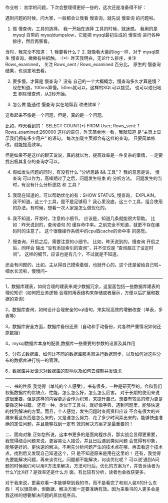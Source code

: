 作业啦：
初学的问题，下次会整理得更好一些的，这次还是准备得不好：

遇到问题的时候，问大家，一般都会让我看 慢查询，就先说 慢查询 的问题啦。

1. 做 慢查询，工具的选择。
我一开始在选择 工具的时候，就迷惑。
我用的是 mysql 自带的 mysqldumpslow，它能把 mysql最初生成的 慢查询 进行各种排序，然后再察看。

当时，我完全不知道： 1. 我要看什么？ 2. 就像看大量的log一样，对于 mysql原生 慢查询，微微有些抵触。
-!*!- 昨天我明白，无论什么排序，关注 Rows_examined， 关注 Rows_sent / Rows_examined 百分比。
原生的 慢查询结果，也淡定地去看。



2. 要多慢，才算是 慢查询？
没有 自己的一个大概概念，慢查询多久才算是慢？ 现在知道，100ms算慢。50ms就可以，这样的SQL可以接受。
也可以递归地去 剔除慢查询，从2秒开始。



3. 怎么做 能通过 慢查询 实在地帮我 改进效率？

这看起来不像是一个问题，但是，真的是一个问题。

比如，昨天看到的： SELECT COUNT(*) FROM User;    Rows_sent: 1    Rows_examined:260000
这样的语句，昨天简单地一看，我就知道 是“主页上显示我们拥有多少用户” 的语句。
每次加载主页都会有这样的查询。
只要简单修改，就能提高效率。

但是如果不是这样的聊天说说，真的就以为，提高效率是一件复杂的事情，一定要找出极其复杂的查询才可以。



4. 假如发生问题的同时，有没有什么 “分析思路  && 工具”？
我的意思是说， 慢查询 可以作为，高峰期过了之后，问题发生结束 的 分析方法。
问题发生的当时，有没有什么分析思路 和 工具？



5. 我现在知道的，可以帮助优化的有：SHOW STATUS, 慢查询， EXPLAIN。
我不知道，这三个工具，是不是足够用？
我心里没底，这三个工具，组合使用的办法。有时候，想看一次人家是怎么做优化的。



6. 我不知道，开发时，注意的小细节。
应该是，知道几条就能很大帮助。
比如：昨天说到的，查询语句 的 缓存命中率。之前完全不知道，就更不存在编码时的注意了。
这个很像操作系统中的cpu取cache的命中率 的感觉。



7. 慢查询，开启之后，需要注意的小细节。
比如，昨天说到的，慢查询 开启之后，同样会 输出 “没有添加索引的查询”，并不仅仅是 “查询超过了设定时间”。
这样的细节，应该也是有几个，不过就是不知道。


还会有问题的，比如，主从得自己摸索着做，也挺开心的。这个还是留给自己啦~
细水长流啦，慢慢问~

-------

 1，数据库建表，如何合理的建表来减少数据冗余，这里面包括一些数据库建表的理论知识（如何把业务逻辑      合理的用表结构来存储或者展示，方便以后扩展和数据的查询）

 2，数据库查询，如何设计合理安全的sql语句，来实现高效的增删改查（单表，多表等）

 3，数据库安全方面，数据库备份还原（自动和手动备份，对各种严重情况如何还原数据）

 4，mysql数据库本身的配置,数据库一些重要的参数的设置及其作用

 5，分布式数据库，如何让不同的数据库服务器进行数据同步，以及如何对这些分布的数据库进行统一的管理。

 6，数据库并发请求对数据库的影响以及如何去控制并发请求

------
一、书的性质
我觉得（单纯的个人感受），书有很多，一种是研究型的，会和我们权衡数据库的优缺点、性能，怎么怎么好，怎么怎么厉害。
对于长期的使用来说这很重要，但是这样的内容更适合作为积累，来提升自己，想要有较高的修为更是要靠这种书籍。
还有一种，类似于工具书，就好像字典，遇到问题里，能够快速的找到解决的方案。而且，个人感觉，发生问题时查阅资料应该
不会有很大的兴趣来看这东西是怎么来的，又是谁怎么努力、花了多少时间弄出来的，能够快速准确的定位问题，并且能够找到一定有
效的解决方案才是最重要的！

二、面向对象
      正如您所说，这本书更多的是面向程序员，那实战会显得更重要，我觉得结合问题来说，更容易让人接受，并且日后遇到类似问题
会觉得有印象，能够更好的、更快速的解决。不用先分析问题产生的技术点在哪，再去看这个技术点，找到后又发现自己知道这个，只
是不知道原来是用在这里的！
      还有，我觉得先要能解决问题，再来谈优化。问题都不能解决，何谈优化呢？
      可以说‘遇到A问题的时候我们可以用X方法来解决，方法可行后，优化的方案为Y，并告诉读者为什么Y比X好？是效率还是什么方
面，有比较有分析，读者也会收获更多。

对于我来说，更喜欢看一本能够帮到我的书，而不是看完了和别人装X的什么东西！
可以很简单，但数据、解决方案一定要准确有效。因为来看书的人更多会是我这样的想要解决问题的屌丝程序员。

